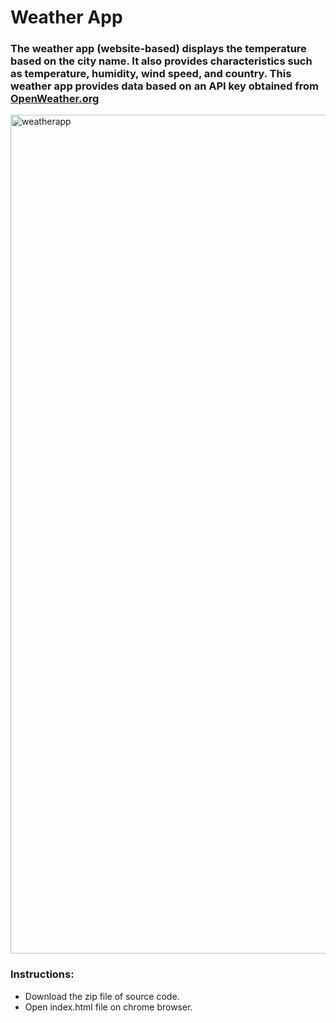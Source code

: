 # Weather App

### The weather app (website-based) displays the temperature based on the city name. It also provides characteristics such as temperature, humidity, wind speed, and country. This weather app provides data based on an API key obtained from [OpenWeather.org](https://openweathermap.org/current)


<img width="1342" alt="weatherapp" src="https://github.com/Sahil-Sharma-603/Weather-App/assets/56178181/4f0d0f91-1c2f-4edf-902e-685eda91c935">


### Instructions:
- Download the zip file of source code.
- Open index.html file on chrome browser.

